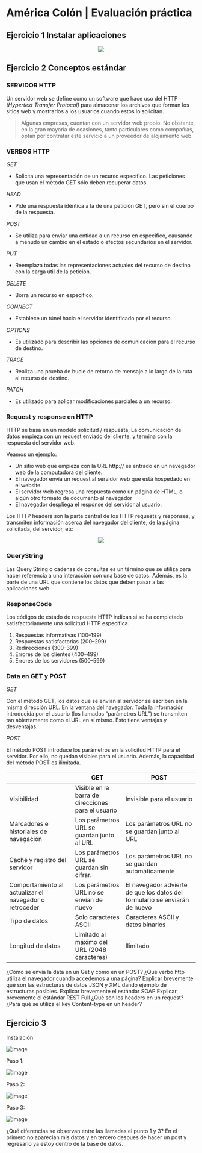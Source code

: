 # América Colón | Evaluación práctica
## Ejercicio 1 Instalar aplicaciones
  
<p align="CENTER">
  <img src="https://user-images.githubusercontent.com/95835522/179066249-ef885dfe-397d-405b-b5e3-bbd409849a22.png" />
</p>

## Ejercicio 2 Conceptos estándar

### SERVIDOR HTTP

Un servidor web se define como un software que hace uso del HTTP _(Hypertext Transfer Protocol)_ para almacenar los archivos que forman los sitios web y mostrarlos a los usuarios cuando estos lo solicitan.

> Algunas empresas, cuentan con un servidor web propio. No obstante, en la gran mayoría de ocasiones, tanto particulares como compañías, optan por contratar este servicio a un proveedor de alojamiento web.


### VERBOS HTTP

*GET*

- Solicita una representación de un recurso específico. Las peticiones que usan el método GET sólo deben recuperar datos.

*HEAD*
-  Pide una respuesta idéntica a la de una petición GET, pero sin el cuerpo de la respuesta.

*POST*
- Se utiliza para enviar una entidad a un recurso en específico, causando a menudo un cambio en el estado o efectos secundarios en el servidor.

*PUT*
- Reemplaza todas las representaciones actuales del recurso de destino con la carga útil de la petición.

*DELETE*
- Borra un recurso en específico.

*CONNECT*
- Establece un túnel hacia el servidor identificado por el recurso.

*OPTIONS*
- Es utilizado para describir las opciones de comunicación para el recurso de destino.

*TRACE*
- Realiza una prueba de bucle de retorno de mensaje a lo largo de la ruta al recurso de destino.

*PATCH*
- Es utilizado para aplicar modificaciones parciales a un recurso.


### Request y response en HTTP
  HTTP se basa en un modelo solicitud / respuesta, La comunicación de datos empieza con un request enviado del cliente, y termina con la respuesta del servidor web.

Veamos un ejemplo:

- Un sitio web que empieza con la URL http:// es entrado en un navegador web de la computadora del cliente.
- El navegador envía un request al servidor web que está hospedado en el website.
- El servidor web regresa una respuesta como un página de HTML, o algún otro formato de documento al navegador 
- El navegador despliega el response del servidor al usuario. 
     
Los HTTP headers son la parte central de los HTTP requests y responses, y transmiten información acerca del navegador del cliente, de la página solicitada, del servidor, etc

<p align="CENTER">
  <img src="https://user-images.githubusercontent.com/95835522/179069851-bc0595fa-e8ce-4292-a252-1b51725184f2.png" />
</p>

### QueryString

Las Query String o cadenas de consultas es un término que se utiliza para hacer referencia a una interacción con una base de datos. Además, es la parte de una URL que contiene los datos que deben pasar a las aplicaciones web.

### ResponseCode

Los códigos de estado de respuesta HTTP indican si se ha completado satisfactoriamente una solicitud HTTP específica.

1. Respuestas informativas (100–199)
2. Respuestas satisfactorias (200–299)
3. Redirecciones (300–399)
4. Errores de los clientes (400–499)
5. Errores de los servidores (500–599)

### Data en GET y POST

*GET*

Con el método GET, los datos que se envían al servidor se escriben en la misma dirección URL. En la ventana del navegador. Toda la información introducida por el usuario (los llamados “parámetros URL”) se transmiten tan abiertamente como el URL en sí mismo. Esto tiene ventajas y desventajas.

*POST*

El método POST introduce los parámetros en la solicitud HTTP para el servidor. Por ello, no quedan visibles para el usuario. Además, la capacidad del método POST es ilimitada.

| | GET | POST |
|---| ----- |----- |
| Visibilidad | Visible en la barra de direcciones para el usuario | Invisible para el usuario|
| Marcadores e historiales de navegación | Los parámetros URL se guardan junto al URL | Los parámetros URL no se guardan junto al URL |
| Caché y registro del servidor	| Los parámetros URL se guardan sin cifrar. | Los parámetros URL no se guardan automáticamente |
| Comportamiento al actualizar el navegador o retroceder | Los parámetros URL no se envían de nuevo | El navegador advierte de que los datos del formulario se enviarán de nuevo | 
| Tipo de datos | Solo caracteres ASCII | Caracteres ASCII y datos binarios |
| Longitud de datos | Limitado al máximo del URL (2048 caracteres) | Ilimitado |


¿Cómo se envía la data en un Get y cómo en un POST?
¿Qué verbo http utiliza el navegador cuando accedemos a una página?
Explicar brevemente qué son las estructuras de datos JSON y XML dando ejemplo de
estructuras posibles.
Explicar brevemente el estándar SOAP
Explicar brevemente el estándar REST Full
¿Qué son los headers en un request? ¿Para qué se utiliza el key Content-type en un header?

## Ejercicio 3

Instalación

![image](https://user-images.githubusercontent.com/95835522/178880442-e09d27ac-499e-49d4-b319-5d5f8d80ad5f.png)

Paso 1:

![image](https://user-images.githubusercontent.com/95835522/178883414-28cce583-6634-42b5-8b03-a07b3fa1c987.png)

Paso 2:

![image](https://user-images.githubusercontent.com/95835522/178883460-e0915082-eb10-4ee7-830a-b17ef42ac7d7.png)

Paso 3:

![image](https://user-images.githubusercontent.com/95835522/178883523-9847fdb5-edfb-4856-8b42-7f4facef700b.png)

¿Qué diferencias se observan entre las llamadas el punto 1 y 3?
En el primero no aparecian mis datos y en tercero despues de hacer un post y regresarlo ya estoy dentro de la base de datos.
